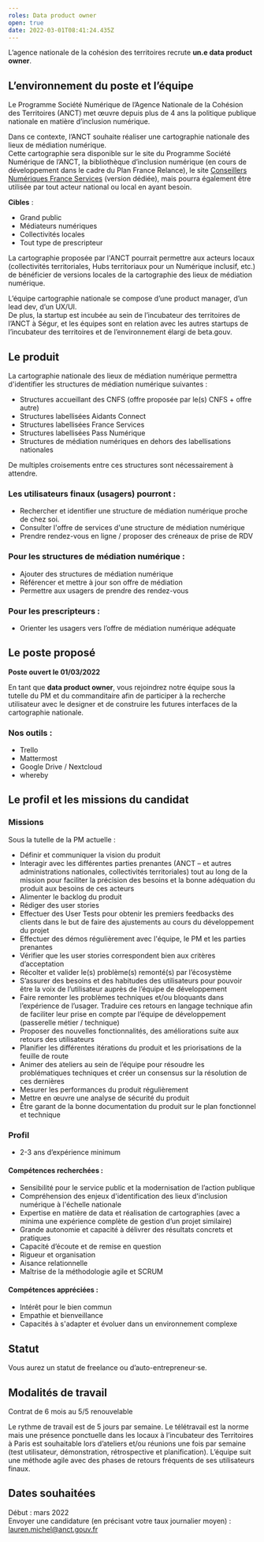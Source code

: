 ```yaml
---
roles: Data product owner
open: true
date: 2022-03-01T08:41:24.435Z
---
```

L’agence nationale de la cohésion des territoires recrute **un.e data product owner**.

## L’environnement du poste et l’équipe

Le Programme Société Numérique de l’Agence Nationale de la Cohésion des Territoires (ANCT) met œuvre depuis plus de 4 ans la politique publique nationale en matière d’inclusion numérique.

Dans ce contexte, l’ANCT souhaite réaliser une cartographie nationale des lieux de médiation numérique.  
Cette cartographie sera disponible sur le site du Programme Société Numérique de l’ANCT, la bibliothèque d’inclusion numérique (en cours de développement dans le cadre du Plan France Relance), le site [Conseillers Numériques  France Services](https://www.conseiller-numerique.gouv.fr/) (version dédiée), mais pourra également être utilisée par tout acteur national ou local en ayant besoin.

**Cibles** :

- Grand public
- Médiateurs numériques
- Collectivités locales
- Tout type de prescripteur

La cartographie proposée par l'ANCT pourrait permettre aux acteurs locaux (collectivités territoriales, Hubs territoriaux pour un Numérique inclusif, etc.) de bénéficier de versions locales de la cartographie des lieux de médiation numérique.

L’équipe cartographie nationale se compose d’une product manager, d’un lead dev, d’un UX/UI.  
De plus, la startup est incubée au sein de l’incubateur des territoires de l’ANCT à Ségur, et les équipes sont en relation avec les autres startups de l’incubateur des territoires et de l’environnement élargi de beta.gouv.

## Le produit

La cartographie nationale des lieux de médiation numérique permettra d'identifier les structures de médiation numérique suivantes :

- Structures accueillant des CNFS (offre proposée par le(s) CNFS + offre autre)
- Structures labellisées Aidants Connect
- Structures labellisées France Services
- Structures labellisées Pass Numérique
- Structures de médiation numériques en dehors des labellisations nationales

De multiples croisements entre ces structures sont nécessairement à attendre.

### Les utilisateurs finaux (usagers) pourront :

- Rechercher et identifier une structure de médiation numérique proche de chez soi.
- Consulter l'offre de services d'une structure de médiation numérique
- Prendre rendez-vous en ligne / proposer des créneaux de prise de RDV

### Pour les structures de médiation numérique :

- Ajouter des structures de médiation numérique
- Référencer et mettre à jour son offre de médiation
- Permettre aux usagers de prendre des rendez-vous

### Pour les prescripteurs :

- Orienter les usagers vers l’offre de médiation numérique adéquate

## Le poste proposé

**Poste ouvert le 01/03/2022**

En tant que **data product owner**, vous rejoindrez notre équipe sous la tutelle du PM et du commanditaire afin de participer à la recherche utilisateur avec le designer et de construire les futures  interfaces de la cartographie nationale.

### Nos outils :

- Trello
- Mattermost
- Google Drive / Nextcloud
- whereby

## Le profil et les missions du candidat

### Missions

Sous la tutelle de la PM actuelle :

- Définir et communiquer la vision du produit
- Interagir avec les différentes parties prenantes (ANCT – et autres administrations nationales, collectivités territoriales) tout au long de la mission pour faciliter la précision des besoins et la bonne adéquation du produit aux besoins de ces acteurs
- Alimenter le backlog du produit
- Rédiger des user stories
- Effectuer des User Tests pour obtenir les premiers feedbacks des clients dans le but de faire des ajustements au cours du développement du projet
- Effectuer des démos régulièrement avec l'équipe, le PM et les parties prenantes
- Vérifier que les user stories correspondent bien aux critères d’acceptation
- Récolter et valider le(s) problème(s) remonté(s) par l’écosystème
- S’assurer des besoins et des habitudes des utilisateurs pour pouvoir être la voix de l’utilisateur auprès de l’équipe de développement
- Faire remonter les problèmes techniques et/ou bloquants dans l’expérience de l’usager. Traduire ces retours en langage technique afin de faciliter leur prise en compte par l’équipe de développement (passerelle métier / technique)
- Proposer des nouvelles fonctionnalités, des améliorations suite aux retours des utilisateurs
- Planifier les différentes itérations du produit et les priorisations de la feuille de route
- Animer des ateliers au sein de l’équipe pour résoudre les problématiques techniques et créer un consensus sur la résolution de ces dernières
- Mesurer les performances du produit régulièrement
- Mettre en œuvre une analyse de sécurité du produit
- Être garant de la bonne documentation du produit sur le plan fonctionnel et technique

### Profil

- 2-3 ans d’expérience minimum

#### Compétences recherchées :

- Sensibilité pour le service public et la modernisation de l’action publique
- Compréhension des enjeux d'identification des lieux d'inclusion numérique à l'échelle nationale
- Expertise en matière de data et réalisation de cartographies (avec a minima une expérience complète de gestion d’un projet similaire)
- Grande autonomie et capacité à délivrer des résultats concrets et pratiques
- Capacité d’écoute et de remise en question
- Rigueur et organisation
- Aisance relationnelle
- Maîtrise de la méthodologie agile et SCRUM

#### Compétences appréciées :

- Intérêt pour le bien commun
- Empathie et bienveillance
- Capacités à s'adapter et évoluer dans un environnement complexe

## Statut

Vous aurez un statut de freelance ou d’auto-entrepreneur‧se.

## Modalités de travail

Contrat de 6 mois au 5/5 renouvelable  

Le rythme de travail est de 5 jours par semaine. Le télétravail est la norme mais une présence ponctuelle dans les locaux à l’incubateur des Territoires à Paris est souhaitable lors d’ateliers et/ou réunions une fois par semaine  (test utilisateur, démonstration, rétrospective et planification). L’équipe suit une méthode agile avec des phases de retours fréquents de ses utilisateurs finaux.

## Dates souhaitées

Début : mars 2022  
Envoyer une candidature (en précisant votre taux journalier moyen) : lauren.michel@anct.gouv.fr
